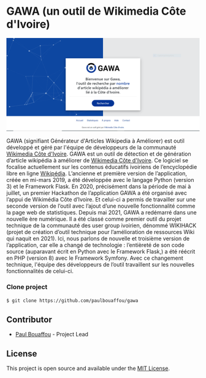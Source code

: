 # GAWA (un outil de Wikimedia Côte d'Ivoire)

![Screenshot Gawa](public/assets/images/screenshot.png "Gawa")

GAWA (signifiant Générateur d'Articles Wikipedia à Améliorer) est outil développé et géré par l'équipe de développeurs de la communauté [Wikimedia Côte d'Ivoire](https://wikimedia.ci/).
GAWA est un outil de détection et de génération d’article wikipédia à améliorer de [Wikimedia Côte d'Ivoire](https://wikimedia.ci/). Ce logiciel se focalise actuellement sur les contenus éducatifs ivoiriens de l’encyclopédie libre en ligne [Wikipédia](https://fr.wikipedia.org/wiki/Wikip%C3%A9dia:Accueil_principal).
L’ancienne et première version de l’application, créée en mi-mars 2019, a été développée avec le langage Python (version 3) et le Framework Flask. En 2020, précisément dans la période de mai à juillet, un premier Hackathon de l’application GAWA a été organisé avec l’appui de Wikimédia Côte d’Ivoire. Et celui-ci a permis de travailler sur une seconde version de l’outil avec l’ajout d’une nouvelle fonctionnalité comme la page web de statistiques.
Depuis mai 2021, GAWA a redémarré dans une nouvelle ère numérique. Il a été classé comme premier outil du projet technique de la communauté des user group ivoirien, dénommé WIKIHACK (projet de création d’outil technique pour l’amélioration de ressources Wiki qui naquit en 2021). Ici, nous parlons de nouvelle et troisième version de l’application, car elle a changé de technologie : l’entièreté de son code source (auparavant écrit en Python avec le Framework Flask,) a été réécrit en PHP (version 8) avec le Framework Symfony. Avec ce changement technique, l'équipe des développeurs de l’outil travaillent sur les nouvelles fonctionnalités de celui-ci.


### Clone project

```$ git clone https://github.com/paulbouaffou/gawa```

## Contributor

* [Paul Bouaffou](https://github.com/paulbouaffou) - Project Lead

## License

This project is open source and available under the [MIT License](LICENSE).